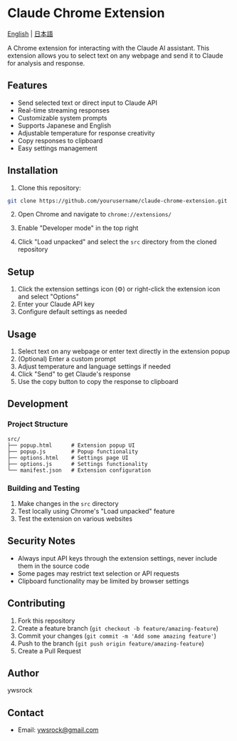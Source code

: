 # Claude Chrome Extension
[English](/README.md) | [日本語](/README.ja.md)

A Chrome extension for interacting with the Claude AI assistant. This extension allows you to select text on any webpage and send it to Claude for analysis and response.

## Features

- Send selected text or direct input to Claude API
- Real-time streaming responses
- Customizable system prompts
- Supports Japanese and English
- Adjustable temperature for response creativity
- Copy responses to clipboard
- Easy settings management

## Installation

1. Clone this repository:
```bash
git clone https://github.com/yourusername/claude-chrome-extension.git
```

2. Open Chrome and navigate to `chrome://extensions/`

3. Enable "Developer mode" in the top right

4. Click "Load unpacked" and select the `src` directory from the cloned repository

## Setup

1. Click the extension settings icon (⚙️) or right-click the extension icon and select "Options"
2. Enter your Claude API key
3. Configure default settings as needed

## Usage

1. Select text on any webpage or enter text directly in the extension popup
2. (Optional) Enter a custom prompt
3. Adjust temperature and language settings if needed
4. Click "Send" to get Claude's response
5. Use the copy button to copy the response to clipboard

## Development

### Project Structure
```
src/
├── popup.html      # Extension popup UI
├── popup.js        # Popup functionality
├── options.html    # Settings page UI
├── options.js      # Settings functionality
└── manifest.json   # Extension configuration
```

### Building and Testing

1. Make changes in the `src` directory
2. Test locally using Chrome's "Load unpacked" feature
3. Test the extension on various websites

## Security Notes

- Always input API keys through the extension settings, never include them in the source code
- Some pages may restrict text selection or API requests
- Clipboard functionality may be limited by browser settings

## Contributing

1. Fork this repository
2. Create a feature branch (`git checkout -b feature/amazing-feature`)
3. Commit your changes (`git commit -m 'Add some amazing feature'`)
4. Push to the branch (`git push origin feature/amazing-feature`)
5. Create a Pull Request


## Author

ywsrock

## Contact

- Email: ywsrock@gmail.com
